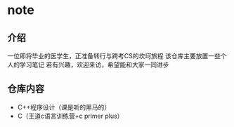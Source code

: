 # note
## 介绍
一位即将毕业的医学生，正准备转行与跨考CS的坎坷旅程
该仓库主要放置一些个人的学习笔记
若有兴趣，欢迎来访，希望能和大家一同进步
## 仓库内容
- C++程序设计（课是听的黑马的）
- C（王道c语言训练营+c primer plus）
